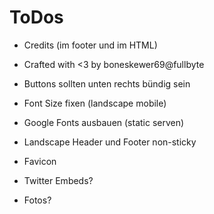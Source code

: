 # ToDos

* Credits (im footer und im HTML)
* Crafted with <3 by boneskewer69@fullbyte

* Buttons sollten unten rechts bündig sein
* Font Size fixen (landscape mobile)
* Google Fonts ausbauen (static serven)
* Landscape Header und Footer non-sticky

* Favicon
* Twitter Embeds?
* Fotos?
